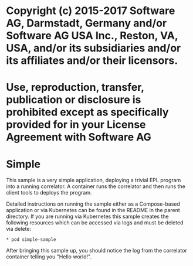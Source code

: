 # Copyright (c) 2015-2017 Software AG, Darmstadt, Germany and/or Software AG USA Inc., Reston, VA, USA, and/or its subsidiaries and/or its affiliates and/or their licensors.
# Use, reproduction, transfer, publication or disclosure is prohibited except as specifically provided for in your License Agreement with Software AG

Simple
======
This sample is a very simple application, deploying a trivial EPL program into
a running correlator. A container runs the correlator and then runs the client
tools to deploys the program.

Detailed instructions on running the sample either as a Compose-based
application or via Kubernetes can be found in the README in the parent
directory. If you are running via Kubernetes this sample creates the following
resources which can be accessed via logs and must be deleted via delete:

	* pod simple-sample

After bringing this sample up, you should notice the log from the correlator
container telling you "Hello world!".
